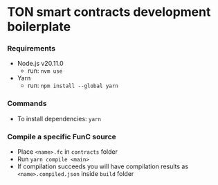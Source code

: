# TON smart contracts development boilerplate

### Requirements
- Node.js v20.11.0
  - run: `nvm use`
- Yarn
  - run: `npm install --global yarn`

### Commands
- To install dependencies: `yarn`

### Compile a specific FunC source
- Place `<name>.fc` in `contracts` folder
- Run `yarn compile <main>`
- If compilation succeeds you will have compilation results as `<name>.compiled.json` inside `build` folder
